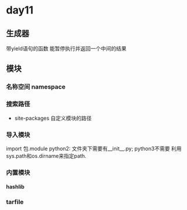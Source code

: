 # day11

## 生成器

带yield语句的函数
能暂停执行并返回一个中间的结果

## 模块

### 名称空间 namespace

### 搜索路径

- site-packages 自定义模块的路径

### 导入模块

import 包.module
python2: 文件夹下需要有__init__.py; python3不需要
利用sys.path和os.dirname来指定path.

### 内置模块

#### hashlib

### tarfile
